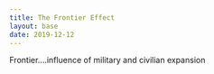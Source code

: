 ```yaml
---
title: The Frontier Effect
layout: base
date: 2019-12-12
---
```


Frontier....influence of military and civilian expansion
